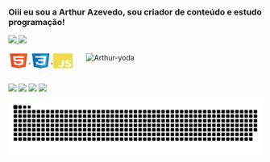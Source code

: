 ### Oiii eu sou a Arthur Azevedo, sou criador de conteúdo e estudo programação!

<div>
   <a href="https://github.com/ghostarthur">
   <img height="180em" src="https://github-readme-stats.vercel.app/api?username=ghostarthur&show_icons=true&theme=tokyonight&include_all_commits=true&count_private=true"/>
   <img height="180em" src="https://github-readme-stats.vercel.app/api/top-langs/?username=ghostarthur&layout=compact&langs_count=6&theme=tokyonight"/>
   </div>

<div style="display: inline_block"><br>
<img align="center" alt="Arthur-HTML" height="30" width="40" src="https://raw.githubusercontent.com/devicons/devicon/master/icons/html5/html5-original.svg">
<img align="center" alt="Arthur-CSS" height="30" width="40" src="https://raw.githubusercontent.com/devicons/devicon/master/icons/css3/css3-original.svg">
<img align="center" alt="Arthur-Js" height="30" width="40" src="https://raw.githubusercontent.com/devicons/devicon/master/icons/javascript/javascript-plain.svg">
<img align="right" alt="Arthur-yoda" width="350" src="https://media.discordapp.net/attachments/1081229885223223397/1209206397083062362/Design_sem_nome.gif?ex=65e61437&is=65d39f37&hm=5d3abdba3736826ec163aeb741594ae737c74b19a253c28ca6451ef7914e2773&=&width=676&height=676">
</div>


##

<div> 
  <a href="https://instagram.com/oi.arthurr" target="_blank"><img src="https://img.shields.io/badge/-Instagram-%23E4405F?style=for-the-badge&logo=instagram&logoColor=white" target="_blank"></a>
 	<a href="https://www.twitch.tv/frango_g" target="_blank"><img src="https://img.shields.io/badge/Twitch-9146FF?style=for-the-badge&logo=twitch&logoColor=white" target="_blank"></a>
 <a href="https://discord.gg/ABmKEudFR5" target="_blank"><img src="https://img.shields.io/badge/Discord-7289DA?style=for-the-badge&logo=discord&logoColor=white" target="_blank"></a> 
  <a href="mailto:iwiahajaha@gmail.com"><img src="https://img.shields.io/badge/-Gmail-%23333?style=for-the-badge&logo=gmail&logoColor=white" target="_blank"></a>
</div>

<div> 
<p align="center" > 
<picture>
  <source media="(prefers-color-scheme: dark)" srcset="https://raw.githubusercontent.com/platane/platane/output/github-contribution-grid-snake-dark.svg">
  <source media="(prefers-color-scheme: light)" srcset="https://raw.githubusercontent.com/platane/platane/output/github-contribution-grid-snake.svg">
  <img alt="github contribution grid snake animation" src="https://raw.githubusercontent.com/platane/platane/output/github-contribution-grid-snake.svg">
</picture>
</div> 
